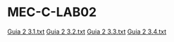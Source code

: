 # MEC-C-LAB02
[Guia 2  3.1.txt](https://github.com/JuanTerry/MEC-C-LAB02/files/10845740/Guia.2.3.1.txt)
[Guia 2  3.2.txt](https://github.com/JuanTerry/MEC-C-LAB02/files/10845742/Guia.2.3.2.txt)
[Guia 2  3.3.txt](https://github.com/JuanTerry/MEC-C-LAB02/files/10845744/Guia.2.3.3.txt)
[Guia 2  3.4.txt](https://github.com/JuanTerry/MEC-C-LAB02/files/10845751/Guia.2.3.4.txt)
